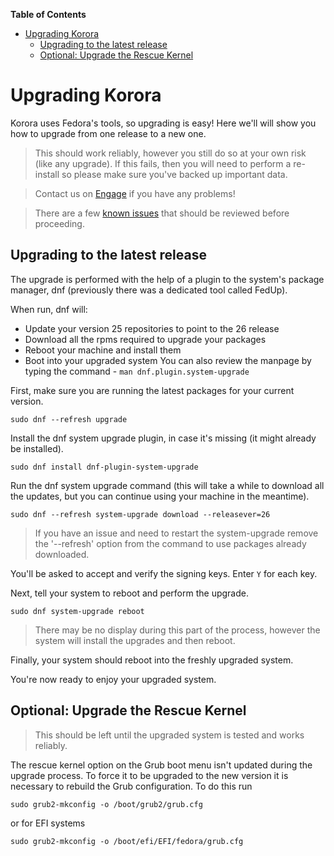 

**Table of Contents**  

- [Upgrading Korora](#upgrading-korora)
    - [Upgrading to the latest release](#upgrading-to-the-latest-release)
    - [Optional: Upgrade the Rescue Kernel](#optional-upgrade-the-rescue-kernel)



<a name="upgrading-korora"></a>
# Upgrading Korora

Korora uses Fedora's tools, so upgrading is easy! Here we'll will show you how to upgrade from one release to a new one.

> This should work reliably, however you still do so at your own risk (like any upgrade). If this fails, then you will need to perform a re-install so please make sure you've backed up important data.



> Contact us on [Engage](https://kororaproject.org/support/engage) if you have any problems!



> There are a few [known issues](https://github.com/kororaproject/kp-documentation/wiki/Upgrading-Known-Issues) that should be reviewed before proceeding.

<a name="upgrading-to-the-latest-release"></a>
## Upgrading to the latest release

The upgrade is performed with the help of a plugin to the system's package manager, dnf (previously there was a dedicated tool called FedUp).

When run, dnf will:

- Update your version 25 repositories to point to the 26 release
- Download all the rpms required to upgrade your packages
- Reboot your machine and install them
- Boot into your upgraded system
You can also review the manpage by typing the command - `man dnf.plugin.system-upgrade`

First, make sure you are running the latest packages for your current version.

```
sudo dnf --refresh upgrade
```

Install the dnf system upgrade plugin, in case it's missing (it might already be installed).

```
sudo dnf install dnf-plugin-system-upgrade
```

Run the dnf system upgrade command (this will take a while to download all the updates, but you can continue using your machine in the meantime).

```
sudo dnf --refresh system-upgrade download --releasever=26
```

> If you have an issue and need to restart the system-upgrade remove the '--refresh' option from the command to use packages already downloaded.

You'll be asked to accept and verify the signing keys. Enter `Y` for each key.

Next, tell your system to reboot and perform the upgrade.

```
sudo dnf system-upgrade reboot
```

> There may be no display during this part of the process, however the system will install the upgrades and then reboot.

Finally, your system should reboot into the freshly upgraded system.

You're now ready to enjoy your upgraded system.

<a name="optional-upgrade-the-rescue-kernel"></a>
## Optional: Upgrade the Rescue Kernel

> This should be left until the upgraded system is tested and works reliably.

The rescue kernel option on the Grub boot menu isn't updated during the upgrade process. To force it to be upgraded to the new version it is necessary to rebuild the Grub configuration. To do this run

```
sudo grub2-mkconfig -o /boot/grub2/grub.cfg
```

or for EFI systems

 ```
sudo grub2-mkconfig -o /boot/efi/EFI/fedora/grub.cfg
```
